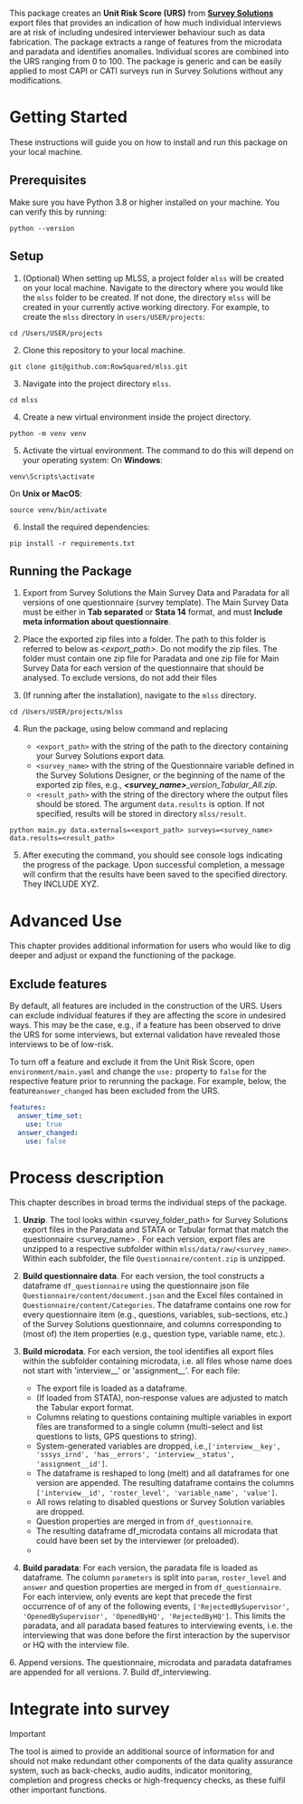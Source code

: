 
This package creates an **Unit Risk Score (URS)** from **[Survey Solutions](https://mysurvey.solutions/en/)** export files that provides an indication of how much individual interviews are at risk of including undesired interviewer behaviour such as data fabrication. The package extracts a range of features from the microdata and paradata and identifies anomalies. Individual scores are combined into the URS ranging from 0 to 100. The package is generic and can be easily applied to most CAPI or CATI surveys run in Survey Solutions without any modifications. 

# Getting Started

These instructions will guide you on how to install and run this package on your local machine.

## Prerequisites
    
Make sure you have Python 3.8 or higher installed on your machine. You can verify this by running:

```shell
python --version
```
## Setup
1. (Optional) When setting up MLSS, a project folder `mlss` will be created on your local machine. Navigate to the directory where you would like the `mlss` folder to be created. If not done, the directory `mlss` will be created in your currently active working directory. For example, to create the `mlss` directory in `users/USER/projects`: 
```
cd /Users/USER/projects
```
2. Clone this repository to your local machine.
```
git clone git@github.com:RowSquared/mlss.git
```
3. Navigate into the project directory `mlss`.
```
cd mlss
```
4. Create a new virtual environment inside the project directory.
```
python -m venv venv
```
5. Activate the virtual environment. The command to do this will depend on your operating system:
On **Windows**:
```
venv\Scripts\activate
```
On **Unix or MacOS**:
```
source venv/bin/activate
```
6. Install the required dependencies:
```
pip install -r requirements.txt
```
## Running the Package

1. Export from Survey Solutions the Main Survey Data and Paradata for all versions of one questionnaire (survey template). The Main Survey Data must be either in **Tab separated** or **Stata 14** format, and must **Include meta information about questionnaire**.

2. Place the exported zip files into a folder. The path to this folder is referred to below as *<export_path>*. Do not modify the zip files. The folder must contain one zip file for Paradata and one zip file for Main Survey Data for each version of the questionnaire that should be analysed. To exclude versions, do not add their files

3. (If running after the installation), navigate to the `mlss` directory.
```
cd /Users/USER/projects/mlss
```

4. Run the package, using below command and replacing  
    
   - `<export_path>` with the string of the path to the directory containing your Survey Solutions export data.
   - `<survey_name>` with the string of the Questionnaire variable defined in the Survey Solutions Designer, or the beginning of the name of the exported zip files, e.g., ***<survey_name>**_version_Tabular_All.zip*.
   - `<result_path>` with the string of the directory where the output files should be stored. The argument `data.results` is option. If not specified, results will be stored in directory `mlss/result`.


```
python main.py data.externals=<export_path> surveys=<survey_name> data.results=<result_path>
```

5. After executing the command, you should see console logs indicating the progress of the package. Upon successful completion, a message will confirm that the results have been saved to the specified directory. They INCLUDE XYZ.

# Advanced Use

This chapter provides additional information for users who would like to dig deeper and adjust or expand the functioning of the package. 

## Exclude features

By default, all features are included in the construction of the URS. Users can exclude individual features if they are affecting the score in undesired ways. This may be the case, e.g., if a feature has been observed to drive the URS for some interviews, but external validation have revealed those interviews to be of low-risk. 

To turn off a feature and exclude it from the Unit Risk Score, open 
 `environment/main.yaml` and change the `use:` property to `false` for the respective feature prior to rerunning the package. 
For example, below, the feature`answer_changed` has been excluded from the URS.

```yaml
features:
  answer_time_set:
    use: true
  answer_changed:
    use: false
```

# Process description

This chapter describes in broad terms the individual steps of the package. 

1. **Unzip**. The tool looks within <survey_folder_path> for Survey Solutions export files in the Paradata and STATA or Tabular format that match the questionnaire  <survey_name> . For each version, export files are unzipped to a respective subfolder within `mlss/data/raw/<survey_name>`. Within each subfolder, the file `Questionnaire/content.zip` is unzipped.

2. **Build questionnaire data**. For each version, the tool constructs a dataframe `df_questionnaire` using the questionnaire json file `Questionnaire/content/document.json` and the Excel files contained in `Questionnaire/content/Categories`. The dataframe contains one row for every questionnaire item (e.g., questions, variables, sub-sections, etc.) of the Survey Solutions questionnaire, and columns corresponding to (most of) the item properties (e.g.,  question type, variable name, etc.).

3. **Build microdata**. For each version, the tool identifies all export files within the subfolder containing microdata, i.e. all files whose name does not start with 'interview__' or  'assignment__'. For each file:
   - The export file is loaded as a dataframe.
   - (If loaded from STATA), non-response values are adjusted to match the Tabular export format. 
   - Columns relating to questions containing multiple variables in export files are transformed to a single column (multi-select and list questions to lists, GPS questions to string). 
   - System-generated variables are dropped, i.e.,`['interview__key', 'sssys_irnd', 'has__errors', 'interview__status', 'assignment__id']`. 
   - The dataframe is reshaped to long (melt) and all dataframes for one version are appended. The resulting dataframe contains the columns `['interview__id', 'roster_level', 'variable_name', 'value']`. 
   - All rows relating to disabled questions or Survey Solution variables are dropped.
   - Question properties are merged in from `df_questionnaire`.
   - The resulting dataframe df_microdata contains all microdata that could have been set by the interviewer (or preloaded). 
   - [@Gabriele]: <> (Do we drop those withput occurence in para here, do we drop the variables here, and those without answers?)

4. **Build paradata**: For each version, the paradata file is loaded as dataframe. The column `parameters` is split into `param`, `roster_level` and `answer` and question properties are merged in from `df_questionnaire`. For each interview, only events are kept that precede the first occurrence of of any of the following events, `['RejectedBySupervisor', 'OpenedBySupervisor', 'OpenedByHQ', 'RejectedByHQ']`. This limits the paradata, and all paradata based features to interviewing events, i.e. the interviewing that was done before the first interaction by the supervisor or HQ with the interview file. 

[@Gabriele]: <> (This is done later, correct?)
6. Append versions. The questionnaire, microdata and paradata dataframes are appended for all versions. 
7. Build df_interviewing.

# Integrate into survey

> [!IMPORTANT]  
> The tool is aimed to provide an additional source of information for and should not make redundant other components of the data quality assurance system, such as  back-checks, audio audits, indicator monitoring, completion and progress checks or high-frequency checks, as these fulfil other important functions.

